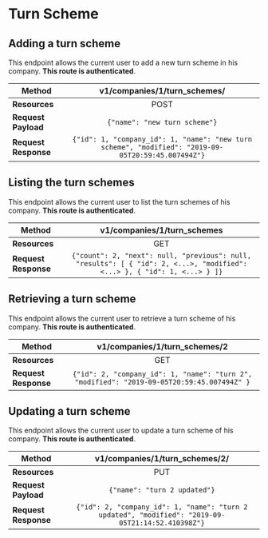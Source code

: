 # Turn Scheme

## Adding a turn scheme
This endpoint allows the current user to add a new turn scheme in his company. **This route is authenticated**.

| **Method**            | v1/companies/1/turn_schemes/     |
|-----------------------|:---------------------:|
| **Resources**         | POST                   |
| **Request Payload**   | `{"name": "new turn scheme"}` |
| **Request Response**  | `{"id": 1, "company_id": 1, "name": "new turn scheme", "modified": "2019-09-05T20:59:45.007494Z"}` |


## Listing the turn schemes
This endpoint allows the current user to list the turn schemes of his company. **This route is authenticated**.

| **Method**            | v1/companies/1/turn_schemes     |
|-----------------------|:---------------------:|
| **Resources**         | GET                   |
| **Request Response**  | `{"count": 2, "next": null, "previous": null, "results": [ { "id": 2, <...>, "modified": <...> }, { "id": 1, <...> } ]}` |


## Retrieving a turn scheme
This endpoint allows the current user to retrieve a turn scheme of his company. **This route is authenticated**.

| **Method**            | v1/companies/1/turn_schemes/2     |
|-----------------------|:---------------------:|
| **Resources**         | GET                   |
| **Request Response**  | `{"id": 2, "company_id": 1, "name": "turn 2", "modified": "2019-09-05T20:59:45.007494Z" }` |


## Updating a turn scheme
This endpoint allows the current user to update a turn scheme of his company. **This route is authenticated**.

| **Method**            | v1/companies/1/turn_schemes/2/     |
|-----------------------|:---------------------:|
| **Resources**         | PUT                   |
| **Request Payload**   | `{"name": "turn 2 updated"}` |
| **Request Response**  | `{"id": 2, "company_id": 1, "name": "turn 2 updated", "modified": "2019-09-05T21:14:52.410398Z"}` |
